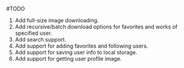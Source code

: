 #TODO
1. Add full-size image downloading.  
2. Add recursive/batch download options for favorites and works of specified user.  
3. Add search support.  
4. Add support for adding favorites and following users.  
5. Add support for saving user info to local storage.  
6. Add support for getting user profile image.
